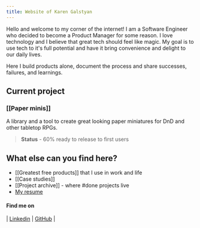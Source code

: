 ```yaml
---
title: Website of Karen Galstyan
---
```

Hello and welcome to my corner of the internet! I am a Software Engineer who decided to become a Product Manager for some reason. I love technology and I believe that great tech should feel like magic. My goal is to use tech to it's full potential and have it bring convenience and delight to our daily lives.

Here I build products alone, document the process and share successes, failures, and learnings. 

## Current project 
### [[Paper minis]] 
A library and a tool to create great looking paper miniatures for DnD and other tabletop RPGs. 
>**Status** - 60% ready to release to first users

## What else can you find here?

- [[Greatest free products]] that I use in work and life
- [[Case studies]]
- [[Project archive]] - where #done projects live
- [My resume](assets/Karen_Galstyan_resume.pdf)

#### Find me on
| [Linkedin](https://www.linkedin.com/in/karengalstyan/) | [GitHub](https://github.com/avelouk) | 